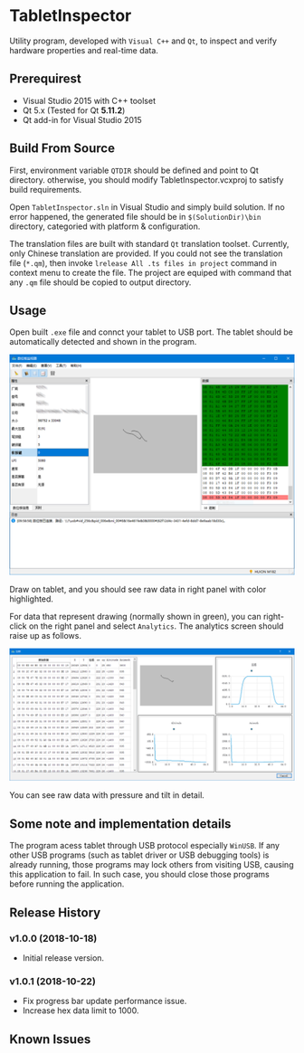 # TabletInspector

Utility program, developed with `Visual C++` and `Qt`, to inspect and verify hardware properties and real-time data.

## Prerequirest

* Visual Studio 2015 with C++ toolset
* Qt 5.x (Tested for Qt **5.11.2**)
* Qt add-in for Visual Studio 2015

## Build From Source

First, environment variable `QTDIR` should be defined and point to Qt directory. otherwise, you should modify TabletInspector.vcxproj to satisfy build requirements.

Open `TabletInspector.sln` in Visual Studio and simply build solution. If no error happened, the generated file should be in `$(SolutionDir)\bin` directory, categoried with platform & configuration. 

The translation files are built with standard `Qt` translation toolset. Currently, only Chinese translation are provided. If you could not see the translation file (`*.qm`), then invoke `lrelease All .ts files in project` command in context menu to create the file. The project are equiped with command that any `.qm` file should be copied to output directory.


## Usage

Open built `.exe` file and connct your tablet to USB port. The tablet should be automatically detected and shown in the program. 

![Main screen](https://raw.githubusercontent.com/shuhari/TabletInspector/master/screenshots/main-screen.png)

Draw on tablet, and you should see raw data in right panel with color highlighted. 

For data that represent drawing (normally shown in green), you can right-click on the right panel and select `Analytics`. The analytics screen should raise up as follows.

![Analytics screen](https://raw.githubusercontent.com/shuhari/TabletInspector/master/screenshots/analytics-screen.png)

You can see raw data with pressure and tilt in detail.

## Some note and implementation details

The program acess tablet through USB protocol especially `WinUSB`. If any other USB programs (such as tablet driver or USB debugging tools) is already running, those programs may lock others from visiting USB, causing this application to fail. In such case, you should close those programs before running the application.


## Release History

### v1.0.0 (2018-10-18)
  
* Initial release version.

### v1.0.1 (2018-10-22)

* Fix progress bar update performance 
issue.
* Increase hex data limit to 1000.


## Known Issues

